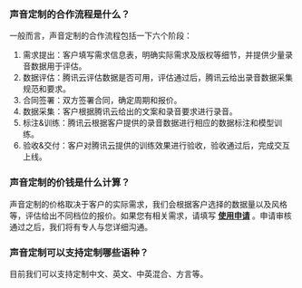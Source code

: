 ﻿### 声音定制的合作流程是什么？
一般而言，声音定制的合作流程包括一下六个阶段：
1. 需求提出：客户填写需求信息表，明确实际需求及版权等细节，并提供少量录音数据用于评估。
2. 数据评估：腾讯云评估数据是否可用，评估通过后，腾讯云给出录音数据采集规范和要求。
3. 合同签署：双方签署合同，确定周期和报价。
4. 数据采集：客户根据腾讯云给出的文案和录音要求进行录音。
5. 标注&训练：腾讯云根据客户提供的录音数据进行相应的数据标注和模型训练。
6. 验收&交付：客户对腾讯云提供的训练效果进行验收，验收通过后，完成交互上线。

### 声音定制的价钱是什么计算？
声音定制的价格取决于客户的实际需求，我们会根据客户选择的数据量以及风格等，评估给出不同档位的报价。如果您有相关需求，请填写 [**使用申请**](https://cloud.tencent.com/apply/p/820iav65to5) 。申请审核通过之后，我们将有专人与您详细沟通。

### 声音定制可以支持定制哪些语种？
目前我们可以支持定制中文、英文、中英混合、方言等。